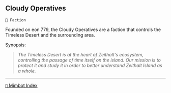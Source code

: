 ## Cloudy Operatives

`🪪 Faction`

Founded on eon 779, the Cloudy Operatives are a faction that controls the Timeless Desert and the surrounding area.

Synopsis:
> _The Timeless Desert is at the heart of Zeithalt's ecosystem, controlling the passage of time itself on the island. Our mission is to protect it and study it in order to better understand Zeithalt Island as a whole._

-----
[`📑` Mimbot Index](<https://zeithalt.github.io/r/#36b0>)
<!---
keywords: co
aliases: CO
-->
